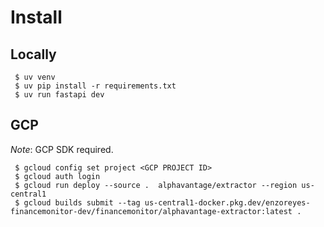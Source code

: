 # Install 

## Locally

```
 $ uv venv
 $ uv pip install -r requirements.txt
 $ uv run fastapi dev
```

## GCP

*Note*: GCP SDK required.

```
 $ gcloud config set project <GCP PROJECT ID>
 $ gcloud auth login
 $ gcloud run deploy --source .  alphavantage/extractor --region us-central1
 $ gcloud builds submit --tag us-central1-docker.pkg.dev/enzoreyes-financemonitor-dev/financemonitor/alphavantage-extractor:latest .
```